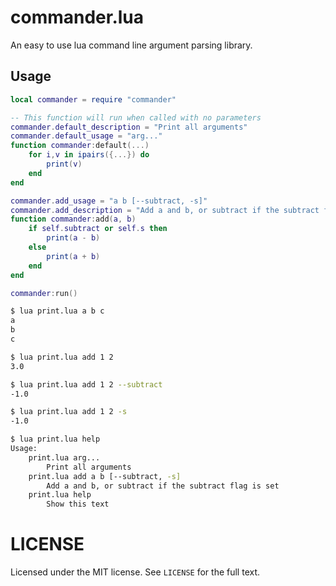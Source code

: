 # commander.lua
An easy to use lua command line argument parsing library.

## Usage
```lua
local commander = require "commander"

-- This function will run when called with no parameters
commander.default_description = "Print all arguments"
commander.default_usage = "arg..."
function commander:default(...)
    for i,v in ipairs({...}) do
        print(v)
    end
end

commander.add_usage = "a b [--subtract, -s]"
commander.add_description = "Add a and b, or subtract if the subtract flag is set"
function commander:add(a, b)
    if self.subtract or self.s then
        print(a - b)
    else
        print(a + b)
    end
end

commander:run()
```

```bash
$ lua print.lua a b c
a
b
c

$ lua print.lua add 1 2
3.0

$ lua print.lua add 1 2 --subtract
-1.0

$ lua print.lua add 1 2 -s
-1.0

$ lua print.lua help
Usage:
    print.lua arg...
        Print all arguments
    print.lua add a b [--subtract, -s]
        Add a and b, or subtract if the subtract flag is set
    print.lua help
        Show this text
```

# LICENSE
Licensed under the MIT license. See `LICENSE` for the full text.
